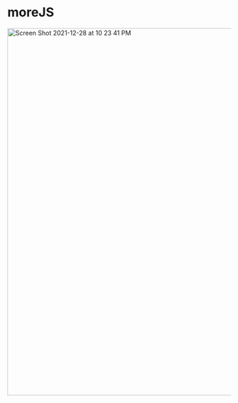 # moreJS
<img width="828" alt="Screen Shot 2021-12-28 at 10 23 41 PM" src="https://user-images.githubusercontent.com/73265655/147624480-7a3d784b-f337-461c-afb5-23af1585e223.png">
